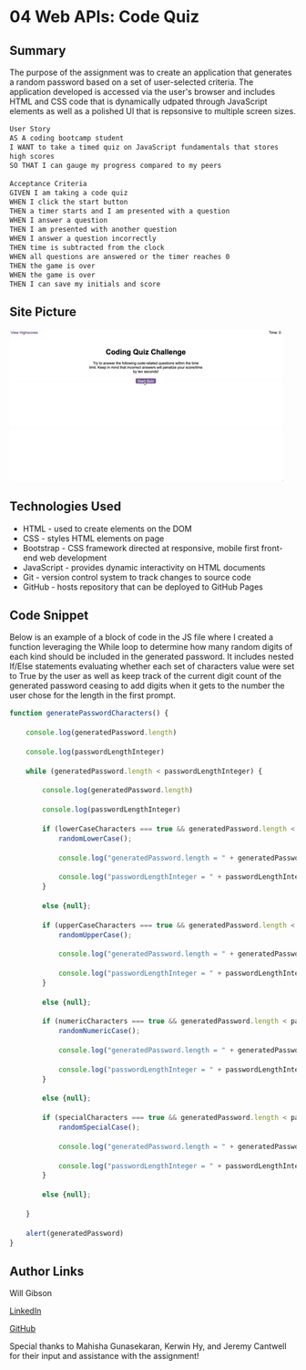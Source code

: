 # 04 Web APIs: Code Quiz

## Summary 

The purpose of the assignment was to create an application that generates a random password based on a set of user-selected criteria. The application developed is accessed via the user's browser and includes HTML and CSS code that is dynamically udpated through JavaScript elements as well as a polished UI that is repsonsive to multiple screen sizes.

```
User Story
AS A coding bootcamp student
I WANT to take a timed quiz on JavaScript fundamentals that stores high scores
SO THAT I can gauge my progress compared to my peers

Acceptance Criteria
GIVEN I am taking a code quiz
WHEN I click the start button
THEN a timer starts and I am presented with a question
WHEN I answer a question
THEN I am presented with another question
WHEN I answer a question incorrectly
THEN time is subtracted from the clock
WHEN all questions are answered or the timer reaches 0
THEN the game is over
WHEN the game is over
THEN I can save my initials and score
```

## Site Picture
![Site](04-web-apis-homework-demo.gif)

## Technologies Used
- HTML - used to create elements on the DOM
- CSS - styles HTML elements on page
- Bootstrap - CSS framework directed at responsive, mobile first front-end web development
- JavaScript - provides dynamic interactivity on HTML documents
- Git - version control system to track changes to source code
- GitHub - hosts repository that can be deployed to GitHub Pages

## Code Snippet

Below is an example of a block of code in the JS file where I created a function leveraging the While loop to determine how many random digits of each kind should be included in the generated password. It includes nested If/Else statements evaluating whether each set of characters value were set to True by the user as well as keep track of the current digit count of the generated password ceasing to add digits when it gets to the number the user chose for the length in the first prompt.

```js
function generatePasswordCharacters() {
    
    console.log(generatedPassword.length)

    console.log(passwordLengthInteger)

    while (generatedPassword.length < passwordLengthInteger) {
        
        console.log(generatedPassword.length)

        console.log(passwordLengthInteger)
        
        if (lowerCaseCharacters === true && generatedPassword.length < passwordLengthInteger) {
            randomLowerCase();

            console.log("generatedPassword.length = " + generatedPassword.length)

            console.log("passwordLengthInteger = " + passwordLengthInteger)
        }

        else {null};

        if (upperCaseCharacters === true && generatedPassword.length < passwordLengthInteger) {
            randomUpperCase();
            
            console.log("generatedPassword.length = " + generatedPassword.length)

            console.log("passwordLengthInteger = " + passwordLengthInteger)
        }

        else {null};

        if (numericCharacters === true && generatedPassword.length < passwordLengthInteger) {
            randomNumericCase();

            console.log("generatedPassword.length = " + generatedPassword.length)

            console.log("passwordLengthInteger = " + passwordLengthInteger)
        }

        else {null};

        if (specialCharacters === true && generatedPassword.length < passwordLengthInteger) {
            randomSpecialCase();

            console.log("generatedPassword.length = " + generatedPassword.length)

            console.log("passwordLengthInteger = " + passwordLengthInteger)
        }

        else {null};
        
    }

    alert(generatedPassword)
}
```

## Author Links

Will Gibson

[LinkedIn](https://www.linkedin.com/in/wtgibson/)

[GitHub](https://github.com/wtgibson/1-code-refactor)

Special thanks to Mahisha Gunasekaran, Kerwin Hy, and Jeremy Cantwell for their input and assistance with the assignment!